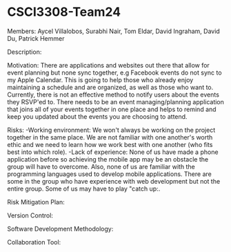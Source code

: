 # CSCI3308-Team24

Members: Aycel Villalobos, Surabhi Nair, Tom Eldar, David Ingraham, David Du, Patrick Hemmer

Description: 

Motivation: There are applications and websites out there that allow for event planning but none sync together, e.g Facebook events do not sync to my Apple Calendar. This is going to help those who already enjoy maintaining a schedule and are organized, as well as those who want to. Currently, there is not an effective method to notify users about the events they RSVP'ed to. There needs to be an event managing/planning application that joins all of your events together in one place and helps to remind and keep you updated about the events you are choosing to attend. 

Risks:
-Working environment: We won't always be working on the project together in the same place. We are not familiar with one another's worth ethic and we need to learn how we work best with one another (who fits best into which role).
-Lack of experience: None of us have made a phone application before so achieving the mobile app may be an obstacle the group will have to overcome. Also, none of us are familiar with the programming languages used to develop mobile applications. There are some in the group who have experience with web development but not the entire group. Some of us may have to play "catch up:.


Risk Mitigation Plan:

Version Control:

Software Development Methodology:

Collaboration Tool:
